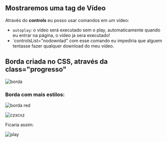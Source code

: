 ## Mostraremos uma **tag** de Vídeo
Através do **controls** eu posso usar comandos em um vídeo:

* `autoplay`: o vídeo será executado sem o play, automaticamente quando eu entrar na página, o vídeo ja sera executado!
* `controlsList="nodownlad" com esse comando eu impediria que alguem tentasse fazer qualquer download do meu vídeo.

## Borda criada no CSS, através da class="progresso"
![borda](https://user-images.githubusercontent.com/62820033/85615963-702ff580-b633-11ea-963e-f42a15a5e9c5.png)




### Borda com mais estilos:
![borda red](https://user-images.githubusercontent.com/62820033/85616431-167bfb00-b634-11ea-9777-f7da6d4543c0.png)




![czxcxz](https://user-images.githubusercontent.com/62820033/85616692-8094a000-b634-11ea-9863-b5ced008ac28.png)

Ficaria assim:

![play](https://user-images.githubusercontent.com/62820033/85619680-04e92200-b639-11ea-92c8-3de419f8ed95.png)
